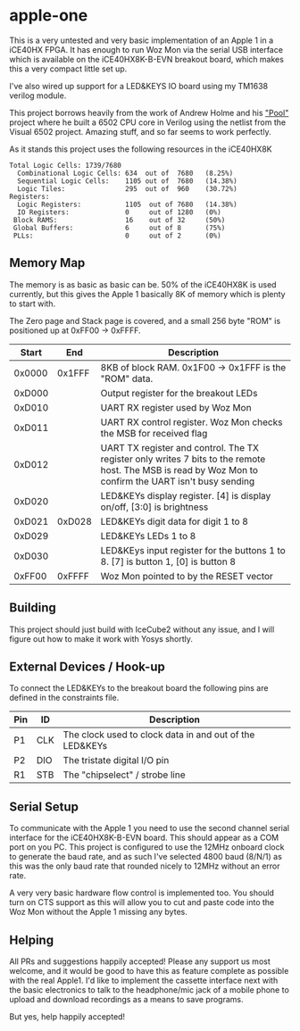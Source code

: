 # apple-one

This is a very untested and very basic implementation of an Apple 1 in a iCE40HX FPGA. It has enough to run Woz Mon via the serial USB interface which is available on the iCE40HX8K-B-EVN breakout board, which makes this a very compact little set up.

I've also wired up support for a LED&KEYS IO board using my TM1638 verilog module.

This project borrows heavily from the work of Andrew Holme and his ["Pool"](http://www.aholme.co.uk/6502/Main.htm) project where he built a 6502 CPU core in Verilog using the netlist from the Visual 6502 project. Amazing stuff, and so far seems to work perfectly.

As it stands this project uses the following resources in the iCE40HX8K

```
Total Logic Cells: 1739/7680
  Combinational Logic Cells: 634  out of  7680   (8.25%)
  Sequential Logic Cells:    1105 out of  7680   (14.38%)
  Logic Tiles:               295  out of  960    (30.72%)
Registers:
  Logic Registers:           1105  out of 7680   (14.38%)
  IO Registers:              0     out of 1280   (0%)
 Block RAMS:                 16    out of 32     (50%)
 Global Buffers:             6     out of 8      (75%)
 PLLs:                       0     out of 2      (0%)
 ```
 
 ## Memory Map
 
 The memory is as basic as basic can be. 50% of the iCE40HX8K is used currently, but this gives the Apple 1 basically 8K of memory which is plenty to start with.
 
 The Zero page and Stack page is covered, and a small 256 byte "ROM" is positioned up at 0xFF00 -> 0xFFFF.
 
 Start | End | Description
 ----- | --- | -----------
 0x0000 | 0x1FFF | 8KB of block RAM. 0x1F00 -> 0x1FFF is the "ROM" data.
 0xD000 | | Output register for the breakout LEDs
 0xD010 | | UART RX register used by Woz Mon
 0xD011  || UART RX control register. Woz Mon checks the MSB for received flag
 0xD012 | | UART TX register and control. The TX register only writes 7 bits to the remote host. The MSB is read by Woz Mon to confirm the UART isn't busy sending
 0xD020 | | LED&KEYs display register. [4] is display on/off, [3:0] is brightness
 0xD021|0xD028| LED&KEYs digit data for digit 1 to 8
 0xD029 | | LED&KEYs LEDs 1 to 8
 0xD030 | | LED&KEys input register for the buttons 1 to 8. [7] is button 1, [0] is button 8
 0xFF00 | 0xFFFF | Woz Mon pointed to by the RESET vector
 
 ## Building
 
 This project should just build with IceCube2 without any issue, and I will figure out how to make it work with Yosys shortly.
 
 ## External Devices / Hook-up
 
 To connect the LED&KEYs to the breakout board the following pins are defined in the constraints file.
 
 Pin | ID | Description
 --- | -- | -----------
 P1  | CLK | The clock used to clock data in and out of the LED&KEYs
 P2  | DIO | The tristate digital I/O pin
 R1  | STB | The "chipselect" / strobe line
 
 ## Serial Setup
 
 To communicate with the Apple 1 you need to use the second channel serial interface for the iCE40HX8K-B-EVN board. This should appear as a COM port on you PC. This project is configured to use the 12MHz onboard clock to generate the baud rate, and as such I've selected 4800 baud (8/N/1) as this was the only baud rate that rounded nicely to 12MHz without an error rate.
 
 A very very basic hardware flow control is implemented too. You should turn on CTS support as this will allow you to cut and paste code into the Woz Mon without the Apple 1 missing any bytes.
 
 ## Helping
 
 All PRs and suggestions happily accepted! Please any support us most welcome, and it would be good to have this as feature complete as possible with the real Apple1. I'd like to implement the cassette interface next with the basic electronics to talk to the headphone/mic jack of a mobile phone to upload and download recordings as a means to save programs.
 
 But yes, help happily accepted!

